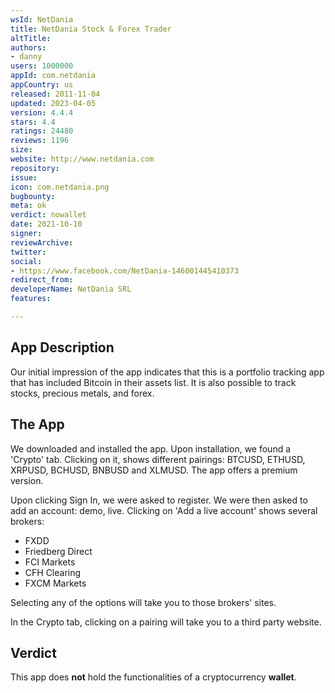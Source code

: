 ```yaml
---
wsId: NetDania
title: NetDania Stock & Forex Trader
altTitle: 
authors:
- danny
users: 1000000
appId: com.netdania
appCountry: us
released: 2011-11-04
updated: 2023-04-05
version: 4.4.4
stars: 4.4
ratings: 24480
reviews: 1196
size: 
website: http://www.netdania.com
repository: 
issue: 
icon: com.netdania.png
bugbounty: 
meta: ok
verdict: nowallet
date: 2021-10-10
signer: 
reviewArchive: 
twitter: 
social:
- https://www.facebook.com/NetDania-146001445410373
redirect_from: 
developerName: NetDania SRL
features: 

---
```


## App Description

Our initial impression of the app indicates that this is a portfolio tracking app that has included Bitcoin in their assets list. It is also possible to track stocks, precious metals, and forex.

## The App

We downloaded and installed the app. Upon installation, we found a 'Crypto' tab. Clicking on it, shows different pairings: BTCUSD, ETHUSD, XRPUSD, BCHUSD, BNBUSD and XLMUSD. The app offers a premium version. 

Upon clicking Sign In, we were asked to register. We were then asked to add an account: demo, live. Clicking on 'Add a live account' shows several brokers:

- FXDD
- Friedberg Direct
- FCI Markets
- CFH Clearing
- FXCM Markets

Selecting any of the options will take you to those brokers' sites.

In the Crypto tab, clicking on a pairing will take you to a third party website.

## Verdict

This app does **not** hold the functionalities of a cryptocurrency **wallet**.

